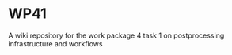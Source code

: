 # WP41
A wiki repository for the work package 4 task 1 on postprocessing infrastructure and workflows
